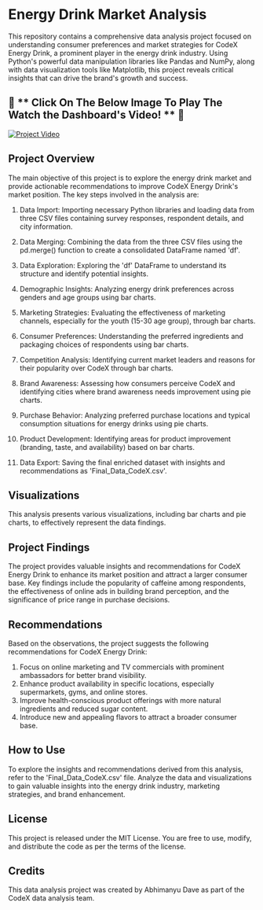 # Energy Drink Market Analysis
This repository contains a comprehensive data analysis project focused on understanding consumer preferences and market strategies for CodeX Energy Drink, a prominent player in the energy drink industry. Using Python's powerful data manipulation libraries like Pandas and NumPy, along with data visualization tools like Matplotlib, this project reveals critical insights that can drive the brand's growth and success.
  ## 🚀 ** Click On The Below Image To Play The Watch the Dashboard's Video! ** 🎥
   
[![Project Video](https://img.youtube.com/vi/LYCGPud0JZw/0.jpg)](https://www.youtube.com/watch?v=LYCGPud0JZw)

## Project Overview
The main objective of this project is to explore the energy drink market and provide actionable recommendations to improve CodeX Energy Drink's market position. The key steps involved in the analysis are:

1. Data Import: Importing necessary Python libraries and loading data from three CSV files containing survey responses, respondent details, and city information.

2. Data Merging: Combining the data from the three CSV files using the pd.merge() function to create a consolidated DataFrame named 'df'.

3. Data Exploration: Exploring the 'df' DataFrame to understand its structure and identify potential insights.

4. Demographic Insights: Analyzing energy drink preferences across genders and age groups using bar charts.

5. Marketing Strategies: Evaluating the effectiveness of marketing channels, especially for the youth (15-30 age group), through bar charts.

6. Consumer Preferences: Understanding the preferred ingredients and packaging choices of respondents using bar charts.

7. Competition Analysis: Identifying current market leaders and reasons for their popularity over CodeX through bar charts.

8. Brand Awareness: Assessing how consumers perceive CodeX and identifying cities where brand awareness needs improvement using pie charts.

9. Purchase Behavior: Analyzing preferred purchase locations and typical consumption situations for energy drinks using pie charts.

10. Product Development: Identifying areas for product improvement (branding, taste, and availability) based on bar charts.

11. Data Export: Saving the final enriched dataset with insights and recommendations as 'Final_Data_CodeX.csv'.

## Visualizations
This analysis presents various visualizations, including bar charts and pie charts, to effectively represent the data findings.

## Project Findings
The project provides valuable insights and recommendations for CodeX Energy Drink to enhance its market position and attract a larger consumer base. Key findings include the popularity of caffeine among respondents, the effectiveness of online ads in building brand perception, and the significance of price range in purchase decisions.

## Recommendations
Based on the observations, the project suggests the following recommendations for CodeX Energy Drink:

1. Focus on online marketing and TV commercials with prominent ambassadors for better brand visibility.
2. Enhance product availability in specific locations, especially supermarkets, gyms, and online stores.
3. Improve health-conscious product offerings with more natural ingredients and reduced sugar content.
4. Introduce new and appealing flavors to attract a broader consumer base.

## How to Use
To explore the insights and recommendations derived from this analysis, refer to the 'Final_Data_CodeX.csv' file. Analyze the data and visualizations to gain valuable insights into the energy drink industry, marketing strategies, and brand enhancement.

## License
This project is released under the MIT License. You are free to use, modify, and distribute the code as per the terms of the license.

## Credits
This data analysis project was created by Abhimanyu Dave as part of the CodeX data analysis team.





